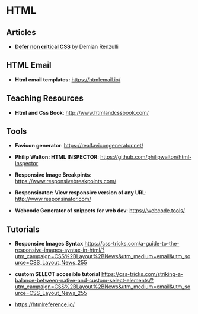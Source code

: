 # HTML
## Articles

+ **[Defer non critical CSS](https://web.dev/defer-non-critical-css/)** by Demian Renzulli

## HTML Email
+ **Html email templates:**
https://htmlemail.io/

## Teaching Resources
+ **Html and Css Book**: http://www.htmlandcssbook.com/

## Tools

+ **Favicon generator**: https://realfavicongenerator.net/

+ **Philip Walton: HTML INSPECTOR**:  https://github.com/philipwalton/html-inspector

+ **Responsive Image Breakpints**: https://www.responsivebreakpoints.com/

 + **Responsinator: View responsive version of  any URL**: http://www.responsinator.com/

 + **Webcode Generator of snippets for web dev**: https://webcode.tools/

## Tutorials

+ **Responsive Images Syntax** https://css-tricks.com/a-guide-to-the-responsive-images-syntax-in-html/?utm_campaign=CSS%2BLayout%2BNews&utm_medium=email&utm_source=CSS_Layout_News_255

+ **custom SELECT accesible tutorial** https://css-tricks.com/striking-a-balance-between-native-and-custom-select-elements/?utm_campaign=CSS%2BLayout%2BNews&utm_medium=email&utm_source=CSS_Layout_News_255


+ https://htmlreference.io/